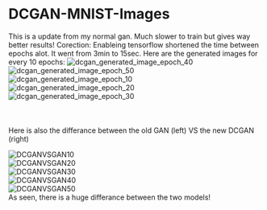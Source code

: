 # DCGAN-MNIST-Images
This is a update from my normal gan. Much slower to train but gives way better results!
Corection: Enableing tensorflow shortened the time between epochs alot. It went from 3min to 15sec.
Here are the generated images for every 10 epochs:
![dcgan_generated_image_epoch_40](https://user-images.githubusercontent.com/57365322/113790943-d14c3400-9742-11eb-875a-a6a8866ba68d.png)
<br/>
![dcgan_generated_image_epoch_50](https://user-images.githubusercontent.com/57365322/113790946-d27d6100-9742-11eb-9d8a-39ebf11052d4.png)
<br/>
![dcgan_generated_image_epoch_10](https://user-images.githubusercontent.com/57365322/113790947-d27d6100-9742-11eb-86d9-e1991c91099c.png)
<br/>
![dcgan_generated_image_epoch_20](https://user-images.githubusercontent.com/57365322/113790949-d315f780-9742-11eb-9f24-cafa130befe4.png)
<br/>
![dcgan_generated_image_epoch_30](https://user-images.githubusercontent.com/57365322/113790950-d315f780-9742-11eb-8481-7ded1498a42b.png)
<br/>
<br/>
<br/>
<br/>
Here is also the differance between the old GAN (left) VS the new DCGAN (right)
<br/>

![DCGANVSGAN10](https://user-images.githubusercontent.com/57365322/113791023-ff317880-9742-11eb-92bf-c570a8ed87ef.jpg)
<br/>
![DCGANVSGAN20](https://user-images.githubusercontent.com/57365322/113791027-0062a580-9743-11eb-9cdc-a73b0b7d582d.jpg)
<br/>
![DCGANVSGAN30](https://user-images.githubusercontent.com/57365322/113791030-022c6900-9743-11eb-90bd-b500f2e9c3d6.jpg)
<br/>
![DCGANVSGAN40](https://user-images.githubusercontent.com/57365322/113791031-035d9600-9743-11eb-990c-dc6670c5e813.jpg)
<br/>
![DCGANVSGAN50](https://user-images.githubusercontent.com/57365322/113791037-05275980-9743-11eb-81de-8e61e96272ad.jpg)
<br/>
As seen, there is a huge differance between the two models!
